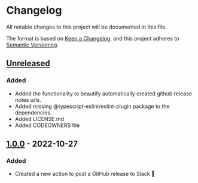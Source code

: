 # Changelog

All notable changes to this project will be documented in this file.

The format is based on [Keep a Changelog](https://keepachangelog.com/en/1.0.0/),
and this project adheres to [Semantic Versioning](https://semver.org/spec/v2.0.0.html).

## [Unreleased]

### Added

- Added the functionality to beautify automatically created github release notes urls.
- Added missing @typescript-eslint/eslint-plugin package to the dependencies.
- Added LICENSE.md
- Added CODEOWNERS file

## [1.0.0] - 2022-10-27

### Added

- Created a new action to post a GitHub release to Slack :tada:

[unreleased]: https://github.com/neolution-ch/action-release-notifier/compare/v1.0.0...HEAD
[1.0.0]: https://github.com/neolution-ch/action-release-notifier/releases/tag/v1.0.0
